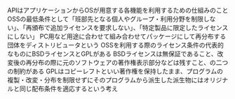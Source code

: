 APIはアプリケーションからOSが用意する各機能を利用するための仕組みのこと
OSSの最低条件として「班部先となる個人やグループ・利用分野を制限しない」、「再頒布で追加ライセンスを要求しない」、「特定製品に限定したライセンスにしない」
PC用など用途に合わせて組み合わせてパッケージにして再分布する団体をディストリビュータという
OSSを利用する際のライセンス条件の代表的なものにBSDライセンスとGPLがある
BSDライセンスは無保証であること、改変後の再分布の際に元のソフトウェアの著作権表示部分などは残すこと、の二つの制約がある
GPLはコピーレフトといい著作権を保持したまま、プログラムの複製・改変・分布を制限せずにそのプログラムから派生した派生物にはオリジナルと同じ配布条件を適応するという考え